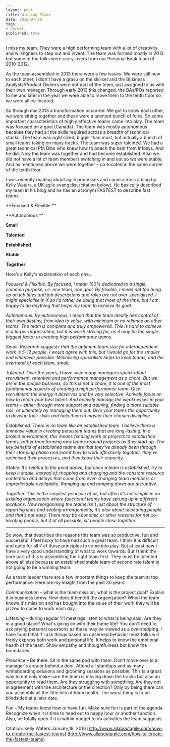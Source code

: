 ```yaml
---
layout: post
title: Winning Teams
date: 2016-07-20
tags:
- career
published: true
---
```

I miss my team.  They were a high performing team with a lot of creativity and willingness to step out and invent.  The team was formed mostly in 2013 but some of the folks were carry-overs from our Personal Book team of 2010-2012. 

As the team assembled in 2013 there were a few issues.  We were still new to each other, I didn't have a grasp on the skillset and the Business Analysts/Product Owners were not part of the team, just assigned to us with their own manager.  Through early 2013 this changed, the BAs/POs reported to me and later in the year we were able to move them to the tenth floor so we were all co-located.

So through mid 2013 a transformation occurred.  We got to know each other, we were sitting together and these were a talented bunch of folks.  So some important characteristics of highly effective teams came into play.  The team was focused on a goal (Canada).   The team was mostly autonomous because they had all the skills required across a breadth of technical stacks. The team was right sized, bigger than most, but actually a bunch of small teams taking on many tracks.  The team was super talented.  We had a great technical PM Dibs who knew how to poach the best from Infosys.  And he did. Now the team was together and had become established.  Also we did not have a lot of team members switching in and out so we were stable.  And as mentioned above we were together – co-located in the same corner of the tenth floor. 

I was recently reading about agile processes and came across a blog by Kelly Waters, a UK agile evangelist (citation below).  He basically described my team in his blog and he has an acronym FASTEST to describe fast teams. 

**Focused & Flexible **

**Autonomous **

**Small** 

**Talented**

**Established**

**Stable**

**Together**

Here’s a Kelly's explanation of each one… 

*Focused & Flexible.  By focused, I mean 100% dedicated to a single, common purpose, i.e. one team, one goal.  By flexible, I mean not too hung up on job titles and job descriptions and roles are not over-specialised.  I might specialise in X so I’d rather be doing that most of the time, but I am happy to do anything that helps my team to achieve its goal.*

*Autonomous.  By autonomous, I mean that the team ideally has control of their own destiny, from idea to value, with minimum or no reliance on other teams.  The team is complete and truly empowered.  This is hard to achieve in a larger organisation, but it is worth striving for, as it may be the single biggest factor in creating high performance teams.*

*Small.  Research suggests that the optimum team size for interdependent work is 5-12 people.  I would agree with this, but I would go for the smaller end whenever possible.  Minimising specialists helps to keep teams, and the overhead of each team, small.*

*Talented.  Over the years, I have seen many managers speak about recruitment, retention and performance management as a chore.  But we are in the people business, so this is not a chore, it is one of the most fundamental aspects of creating a high performance team.  Give recruitment the energy it deserves and be very selective. Actively focus on how to retain your best talent.  And actively manage the weaknesses in your teams – either through more support and training, finding a more suitable role, or ultimately by managing them out.  Give your teams the opportunity to develop their skills and help them to master their chosen discipline.*

*Established.  There is no team like an established team.  I believe there is immense value in creating persistent teams that are long-lasting.  In a project environment, this means feeding work or projects to established teams, rather than forming new teams around projects as they start up.  The key benefits of established teams are that they’ve already been through their storming phase and learnt how to work effectively together, they’ve optimised their processes, and they know their capacity.*

*Stable.  It’s related to the point above, but once a team is established, try to keep it stable, instead of chopping and changing and the constant resource contention and delays that come from ever-changing team members or unpredictable availability.  Ramping up and ramping down are disruptive.*

*Together.  This is the simplest principle of all, but often it’s not simple in an existing organisation where functional teams have sprung up in different locations.  Now reorganising the teams isn’t just about the structure of reporting lines and seating arrangements, it’s also about relocating people and that’s not easy.  There may be economic or other reasons for not co-locating people, but if at all possible, sit people close together.* 

--- 
So wow, that describes the reasons this team was so productive, fun and successful.  I feel lucky to have had such a great team.  I think it is difficult and quite for all 7 of these principles to come into play.  But at least now I have a very good understanding of what to work towards.  But I think the core part of this is assembling the right team first.  They must be talented above all else because an established stable team of second rate talent is not going to be a winning team. 

As a team leader there are a few important things to keep the team at top performance.  Here are my insight from the past 30 years:

*Communication –* what is the team mission, what is the project goal?  Explain it in business terms.  How does it benefit the organization?  When the team knows it's mission and has bought into the value of their work they will be jazzed to come to work each day. 

*Listening –* during regular 1:1 meetings listen to what is being said.  Are they in a good place?  What's going on with their home life?  You don't need to ask prying personal questions as these may be viewed as a overstepping.  I have found that if I ask things based on observed behavior most folks will freely express both work and personal life.  It helps to know the emotional health of the team.  Show empathy and thoughtfulness but know the boundaries. 

*Presence –* Be there.  Sit in the same pod with them.  Don't move over to a manager's area or behind a door.  Attend all standups and as many whiteboarding sessions and grooming sessions as possible.  This is a great way to not only make sure the team is moving down the tracks but also an opportunity to read them.  Are they struggling with something.  Are they not in agreement with the architecture or the direction?  Only by being there can you assemble all the little bits of team health.  The worst thing is to be blindsided at a later date. 

*Fun –* My teams know how to have fun.  Make sure fun is part of the agenda.  Recognize when it is time to head out to happy hour or another function.  Also, be totally open if it is within budget to do activities the team suggests. 

Citation: Kelly Waters January,18, 2016  [http://www.allaboutagile.com/how-to-create-the-fastest-teams] (http://www.allaboutagile.com/how-to-create-the-fastest-teams)

